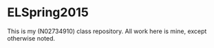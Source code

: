 # ELSpring2015
This is my (N02734910) class repository. All work here is mine, except otherwise noted.
